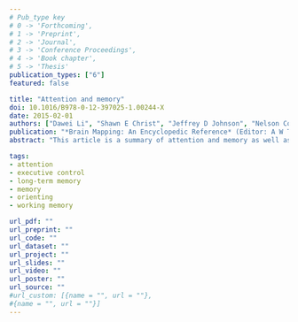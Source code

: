 ```yaml
---
# Pub_type key
# 0 -> 'Forthcoming',
# 1 -> 'Preprint',
# 2 -> 'Journal',
# 3 -> 'Conference Proceedings',
# 4 -> 'Book chapter',
# 5 -> 'Thesis'
publication_types: ["6"]
featured: false

title: "Attention and memory"
doi: 10.1016/B978-0-12-397025-1.00244-X
date: 2015-02-01
authors: ["Dawei Li", "Shawn E Christ", "Jeffrey D Johnson", "Nelson Cowan"]
publication: "*Brain Mapping: An Encyclopedic Reference* (Editor: A W Toga), pp. 275--279"
abstract: "This article is a summary of attention and memory as well as their interactions in the context of brain imaging research performed in the last two decades. Attention is introduced under a three-component framework which divides attention into three distinct components: alerting, orienting, and executive control. Memory is introduced under the three-component model: sensory memory, short-term or working memory (WM), and long-term memory (LTM). Emphasis is put on the components showing the closest interactions, such as interactions between orienting and executive control in the area of attention and between WM and LTM."

tags:
- attention
- executive control
- long-term memory
- memory
- orienting
- working memory

url_pdf: ""
url_preprint: ""
url_code: ""
url_dataset: ""
url_project: ""
url_slides: ""
url_video: ""
url_poster: ""
url_source: ""
#url_custom: [{name = "", url = ""},
#{name = "", url = ""}]
---
```


